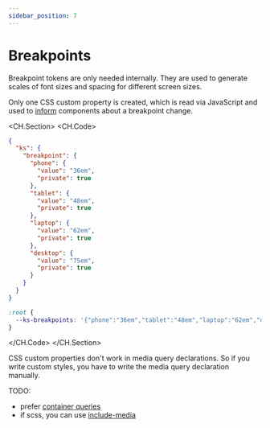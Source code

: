 ```yaml
---
sidebar_position: 7
---
```


# Breakpoints

Breakpoint tokens are only needed internally. They are used to generate scales of font sizes and spacing for different screen sizes.

Only one CSS custom property is created, which is read via JavaScript and used to [inform](../../components/anatomy.md/#event-handling) components about a breakpoint change.

<CH.Section>
<CH.Code>

```json breakpoints.json
{
  "ks": {
    "breakpoint": {
      "phone": {
        "value": "36em",
        "private": true
      },
      "tablet": {
        "value": "48em",
        "private": true
      },
      "laptop": {
        "value": "62em",
        "private": true
      },
      "desktop": {
        "value": "75em",
        "private": true
      }
    }
  }
}
```

```css tokens.css
:root {
  --ks-breakpoints: '{"phone":"36em","tablet":"48em","laptop":"62em","desktop":"75em"}';
}
```

</CH.Code>
</CH.Section>

CSS custom properties don't work in media query declarations. So if you write custom styles, you have to write the media query declaration manually.

TODO:

- prefer [container queries](../../components/anatomy.md/#container-queries)
- if scss, you can use [include-media](https://eduardoboucas.github.io/include-media/)
